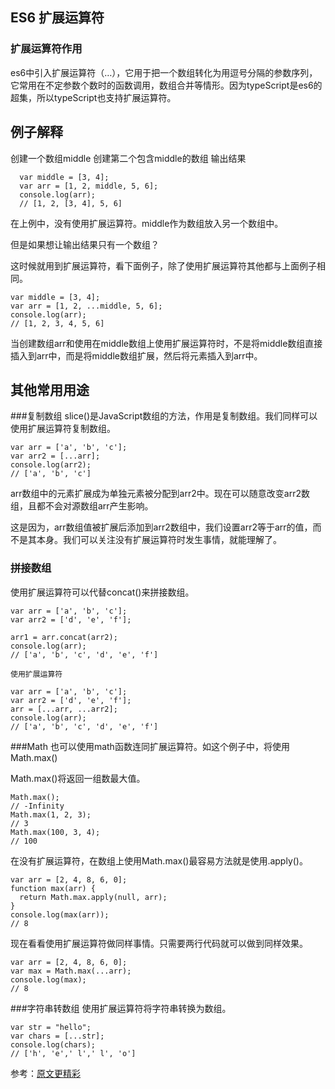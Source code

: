 ## ES6 扩展运算符

### 扩展运算符作用
es6中引入扩展运算符（…），它用于把一个数组转化为用逗号分隔的参数序列，它常用在不定参数个数时的函数调用，数组合并等情形。因为typeScript是es6的超集，所以typeScript也支持扩展运算符。

## 例子解释
创建一个数组middle
创建第二个包含middle的数组
输出结果

      var middle = [3, 4];
      var arr = [1, 2, middle, 5, 6];
      console.log(arr);
      // [1, 2, [3, 4], 5, 6]
在上例中，没有使用扩展运算符。middle作为数组放入另一个数组中。

但是如果想让输出结果只有一个数组？

这时候就用到扩展运算符，看下面例子，除了使用扩展运算符其他都与上面例子相同。

    var middle = [3, 4];
    var arr = [1, 2, ...middle, 5, 6];
    console.log(arr);
    // [1, 2, 3, 4, 5, 6]

当创建数组arr和使用在middle数组上使用扩展运算符时，不是将middle数组直接插入到arr中，而是将middle数组扩展，然后将元素插入到arr中。

## 其他常用用途
###复制数组
slice()是JavaScript数组的方法，作用是复制数组。我们同样可以使用扩展运算符复制数组。

    var arr = ['a', 'b', 'c'];
    var arr2 = [...arr];
    console.log(arr2);
    // ['a', 'b', 'c']

arr数组中的元素扩展成为单独元素被分配到arr2中。现在可以随意改变arr2数组，且都不会对源数组arr产生影响。

这是因为，arr数组值被扩展后添加到arr2数组中，我们设置arr2等于arr的值，而不是其本身。我们可以关注没有扩展运算符时发生事情，就能理解了。


### 拼接数组
使用扩展运算符可以代替concat()来拼接数组。

    var arr = ['a', 'b', 'c'];
    var arr2 = ['d', 'e', 'f'];

    arr1 = arr.concat(arr2);
    console.log(arr);
    // ['a', 'b', 'c', 'd', 'e', 'f']

    使用扩展运算符

    var arr = ['a', 'b', 'c'];
    var arr2 = ['d', 'e', 'f'];
    arr = [...arr, ...arr2];
    console.log(arr);
    // ['a', 'b', 'c', 'd', 'e', 'f']

###Math
也可以使用math函数连同扩展运算符。如这个例子中，将使用Math.max()

Math.max()将返回一组数最大值。

    Math.max();
    // -Infinity
    Math.max(1, 2, 3);
    // 3
    Math.max(100, 3, 4);
    // 100

在没有扩展运算符，在数组上使用Math.max()最容易方法就是使用.apply()。

    var arr = [2, 4, 8, 6, 0];
    function max(arr) {
      return Math.max.apply(null, arr);
    }
    console.log(max(arr));
    // 8
现在看看使用扩展运算符做同样事情。只需要两行代码就可以做到同样效果。

    var arr = [2, 4, 8, 6, 0];
    var max = Math.max(...arr);
    console.log(max);
    // 8

###字符串转数组
  使用扩展运算符将字符串转换为数组。

    var str = "hello";
    var chars = [...str];
    console.log(chars);
    // ['h', 'e',' l',' l', 'o']

参考：[原文更精彩](https://juejin.im/post/592f63f0ac502e00686842c2)
